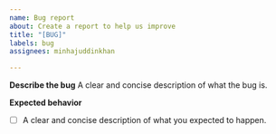 ```yaml
---
name: Bug report
about: Create a report to help us improve
title: "[BUG]"
labels: bug
assignees: minhajuddinkhan

---
```


**Describe the bug**
A clear and concise description of what the bug is.


**Expected behavior**
- [ ] A clear and concise description of what you expected to happen.
